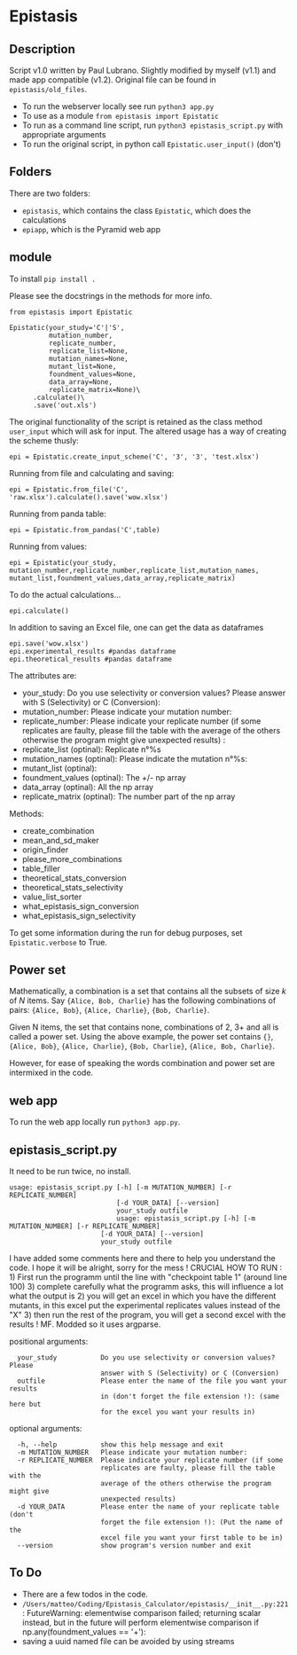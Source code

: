 # Epistasis
## Description
Script v1.0 written by Paul Lubrano. Slightly modified by myself (v1.1) and made app compatible (v1.2).
Original file can be found in `epistasis/old_files`.

* To run the webserver locally see run `python3 app.py`
* To use as a module `from epistasis import Epistatic`
* To run as a command line script, run `python3 epistasis_script.py` with appropriate arguments
* To run the original script, in python call `Epistatic.user_input()` (don't)

## Folders

There are two folders:

* `epistasis`, which contains the class `Epistatic`, which does the calculations
* `epiapp`, which is the Pyramid web app

## module

To install `pip install .`

Please see the docstrings in the methods for more info.

    from epistasis import Epistatic
    
    Epistatic(your_study='C'|'S', 
              mutation_number, 
              replicate_number, 
              replicate_list=None, 
              mutation_names=None, 
              mutant_list=None, 
              foundment_values=None, 
              data_array=None, 
              replicate_matrix=None)\
          .calculate()\
          .save('out.xls')

The original functionality of the script is retained as the class method `user_input` which will ask for input.
The altered usage has a way of creating the scheme thusly:
    
    epi = Epistatic.create_input_scheme('C', '3', '3', 'test.xlsx')
    
Running from file and calculating and saving:

    epi = Epistatic.from_file('C', 'raw.xlsx').calculate().save('wow.xlsx')

Running from panda table:

    epi = Epistatic.from_pandas('C',table)
    
Running from values:

    epi = Epistatic(your_study, mutation_number,replicate_number,replicate_list,mutation_names, mutant_list,foundment_values,data_array,replicate_matrix)

To do the actual calculations...

    epi.calculate()

In addition to saving an Excel file, one can get the data as dataframes

    epi.save('wow.xlsx')
    epi.experimental_results #pandas dataframe
    epi.theoretical_results #pandas dataframe
       

The attributes are:

* your_study: Do you use selectivity or conversion values? Please answer with S (Selectivity) or C (Conversion):
* mutation_number: Please indicate your mutation number:
* replicate_number: Please indicate your replicate number (if some replicates are faulty, please fill the table with the average of the others otherwise the program might give unexpected results) :
* replicate_list (optinal): Replicate n°%s
* mutation_names (optinal): Please indicate the mutation n°%s:
* mutant_list (optinal):
* foundment_values (optinal):  The +/- np array
* data_array (optinal):        All the np array
* replicate_matrix (optinal):  The number part of the np array

Methods:

* create_combination
* mean_and_sd_maker
* origin_finder
* please_more_combinations
* table_filler
* theoretical_stats_conversion
* theoretical_stats_selectivity
* value_list_sorter
* what_epistasis_sign_conversion
* what_epistasis_sign_selectivity


To get some information during the run for debug purposes, set `Epistatic.verbose` to True.
              
## Power set

Mathematically, a combination is a set that contains all the subsets of size _k_ of _N_ items. 
Say `{Alice, Bob, Charlie}` has the following combinations of pairs: `{Alice, Bob}`, `{Alice, Charlie}`, `{Bob, Charlie}`.

Given N items, the set that contains none, combinations of 2, 3+ and all is called a power set.
Using the above example, the power set contains `{}`, `{Alice, Bob}`, `{Alice, Charlie}`, `{Bob, Charlie}`, `{Alice, Bob, Charlie}`.

However, for ease of speaking the words combination and power set are intermixed in the code.

## web app

To run the web app locally run `python3 app.py`.
              
## epistasis_script.py

It need to be run twice, no install.

    usage: epistasis_script.py [-h] [-m MUTATION_NUMBER] [-r REPLICATE_NUMBER]
                               [-d YOUR_DATA] [--version]
                               your_study outfile
                               usage: epistasis_script.py [-h] [-m MUTATION_NUMBER] [-r REPLICATE_NUMBER]
                           [-d YOUR_DATA] [--version]
                           your_study outfile

I have added some comments here and there to help you understand the code. I
hope it will be alright, sorry for the mess ! CRUCIAL HOW TO RUN : 1) First
run the programm until the line with "checkpoint table 1" (around line 100) 3)
complete carefully what the programm asks, this will influence a lot what the
output is 2) you will get an excel in which you have the different mutants, in
this excel put the experimental replicates values instead of the "X" 3) then
run the rest of the program, you will get a second excel with the results !
MF. Modded so it uses argparse.
    
positional arguments:

      your_study           Do you use selectivity or conversion values? Please
                           answer with S (Selectivity) or C (Conversion)
      outfile              Please enter the name of the file you want your results
                           in (don't forget the file extension !): (same here but
                           for the excel you want your results in)
    
optional arguments:

      -h, --help           show this help message and exit
      -m MUTATION_NUMBER   Please indicate your mutation number:
      -r REPLICATE_NUMBER  Please indicate your replicate number (if some
                           replicates are faulty, please fill the table with the
                           average of the others otherwise the program might give
                           unexpected results)
      -d YOUR_DATA         Please enter the name of your replicate table (don't
                           forget the file extension !): (Put the name of the
                           excel file you want your first table to be in)
      --version            show program's version number and exit
      
      
## To Do

* There are a few todos in the code.
* `/Users/matteo/Coding/Epistasis_Calculator/epistasis/__init__.py:221`: FutureWarning: elementwise comparison failed; returning scalar instead, but in the future will perform elementwise comparison
  if np.any(foundment_values == '+'):
* saving a uuid named file can be avoided by using streams
